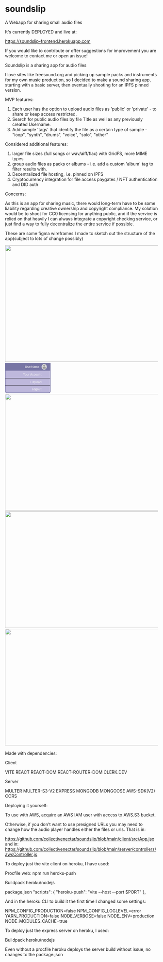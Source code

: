 # soundslip

A Webapp for sharing small audio files

It's currently DEPLOYED and live at:


https://soundslip-frontend.herokuapp.com



If you would like to contribute or offer suggestions for improvement you are welcome to contact me or open an issue!



Soundslip is a sharing app for audio files

I love sites like freesound.org and picking up sample packs and instruments for my own music production,
so I decided to make a sound sharing app, starting with a basic server, then eventually shooting for an IPFS pinned version.

MVP features:

1) Each user has the option to upload audio files as 'public' or 'private' - to share or keep access restricted.
2) Search for public audio files by file Title as well as any previously created Username.
3) Add sample 'tags' that identify the file as a certain type of sample - "loop", "synth", "drums", "voice", "solo", "other"

Considered additional features:

1) larger file sizes (full songs or wav/aiff/flac) with GridFS, more MIME types
2) group audio files as packs or albums - i.e. add a custom 'album' tag to filter results with.
3) Decentralized file hosting, i.e. pinned on IPFS
4) Cryptocurrency integration for file access paygates / NFT authentication and DID auth

Concerns:

As this is an app for sharing music, there would long-term have to be some liability regarding creative ownership and copyright 
compliance. My solution would be to shoot for CC0 licensing for anything public, and if the service is relied on that heavily
I can always integrate a copyright checking service, or just find a way to fully decentralize the entire service if possible.

These are some figma wireframes I made to sketch out the structure of the app(subject to lots of change possibly)

<img src="https://github.com/collectivenectar/soundslip/blob/main/WireframeSearch.jpg?raw=true" width="683" height="384">
<img src="https://github.com/collectivenectar/soundslip/blob/main/WireFrameAccount.jpg?raw=true" width="150" height="100">
<img src="https://github.com/collectivenectar/soundslip/blob/main/WireframeAccountInfo.jpg?raw=true" width="683" height="384">
<img src="https://github.com/collectivenectar/soundslip/blob/main/WireframeUploadS1.jpg?raw=true" width="683" height="384">
<img src="https://github.com/collectivenectar/soundslip/blob/main/WireframeUploadS2.jpg?raw=true" width="683" height="384">

Made with dependencies:

Client

VITE
REACT
REACT-DOM
REACT-ROUTER-DOM
CLERK.DEV 

Server

MULTER
MULTER-S3-V2
EXPRESS
MONGODB
MONGOOSE
AWS-SDK(V2)
CORS


Deploying it yourself:

To use with AWS, acquire an AWS IAM user with access to AWS.S3 bucket.

Otherwise, if you don't want to use presigned URLs you may need to change
how the audio player handles either the files or urls. That is in: 

https://github.com/collectivenectar/soundslip/blob/main/client/src/App.jsx
and in:
https://github.com/collectivenectar/soundslip/blob/main/server/controllers/awsController.js



To deploy just the vite client on heroku, I have used:

Procfile 
web: npm run heroku-push

Buildpack
heroku/nodejs

package.json
"scripts": {
    "heroku-push": "vite --host --port $PORT"
  },

And in the heroku CLI to build it the first time I changed some settings:

NPM_CONFIG_PRODUCTION=false
NPM_CONFIG_LOGLEVEL=error
YARN_PRODUCTION=false
NODE_VERBOSE=false
NODE_ENV=production
NODE_MODULES_CACHE=true




To deploy just the express server on heroku, I used:

Buildpack
heroku/nodejs

Even without a procfile heroku deploys the server build without issue, no changes to the package.json


